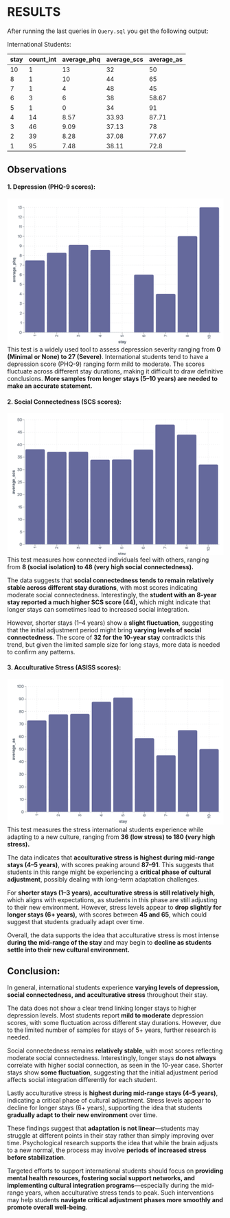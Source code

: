 # RESULTS

After running the last queries in ```Query.sql``` you get the following output:


International Students:

 stay | count_int | average_phq | average_scs | average_as |
------|-----------|-------------|-------------|------------|
 10   | 1         | 13          | 32          | 50         |
 8    | 1         | 10          | 44          | 65         |
 7    | 1         | 4           | 48          | 45         |
 6    | 3         | 6           | 38          | 58.67      |
 5    | 1         | 0           | 34          | 91         |
 4    | 14        | 8.57        | 33.93       | 87.71      |
 3    | 46        | 9.09        | 37.13       | 78         |
 2    | 39        | 8.28        | 37.08       | 77.67      |
 1    | 95        | 7.48        | 38.11       | 72.8       |


## Observations

#### 1. Depression (PHQ-9 scores): 
![PHQ-9 scores](Test-PHQ-9.png) 
This test is a widely used tool to assess depression severity ranging from **0 (Minimal or None) to 27 (Severe)**. International students tend to have a depression score (PHQ-9) ranging form mild to moderate. The scores fluctuate across different stay durations, making it difficult to draw definitive conclusions. **More samples from longer stays (5–10 years) are needed to make an accurate statement.**  


#### 2. Social Connectedness (SCS scores):  
![SCS scores](Test-SCS.png)
This test measures how connected individuals feel with others, ranging from **8 (social isolation) to 48 (very high social connectedness).**  

The data suggests that **social connectedness tends to remain relatively stable across different stay durations**, with most scores indicating moderate social connectedness. Interestingly, the **student with an 8-year stay reported a much higher SCS score (44),** which might indicate that longer stays can sometimes lead to increased social integration.  

However, shorter stays (1–4 years) show a **slight fluctuation**, suggesting that the initial adjustment period might bring **varying levels of social connectedness**. The score of **32 for the 10-year stay** contradicts this trend, but given the limited sample size for long stays, more data is needed to confirm any patterns.  
  

#### 3. Acculturative Stress (ASISS scores):
![ASISS scores](Test-ASISS.png)  
This test measures the stress international students experience while adapting to a new culture, ranging from **36 (low stress) to 180 (very high stress).**  

The data indicates that **acculturative stress is highest during mid-range stays (4–5 years)**, with scores peaking around **87–91**. This suggests that students in this range might be experiencing a **critical phase of cultural adjustment**, possibly dealing with long-term adaptation challenges.  

For **shorter stays (1–3 years), acculturative stress is still relatively high,** which aligns with expectations, as students in this phase are still adjusting to their new environment. However, stress levels appear to **drop slightly for longer stays (6+ years),** with scores between **45 and 65**, which could suggest that students gradually adapt over time.  

Overall, the data supports the idea that acculturative stress is most intense **during the mid-range of the stay** and may begin to **decline as students settle into their new cultural environment.**  
  

## Conclusion:  
In general, international students experience **varying levels of depression, social connectedness, and acculturative stress** throughout their stay.  

The data does not show a clear trend linking longer stays to higher depression levels. Most students report **mild to moderate** depression scores, with some fluctuation across different stay durations. However, due to the limited number of samples for stays of 5+ years, further research is needed.  

Social connectedness remains **relatively stable**, with most scores reflecting moderate social connectedness. Interestingly, longer stays **do not always** correlate with higher social connection, as seen in the 10-year case. Shorter stays show **some fluctuation**, suggesting that the initial adjustment period affects social integration differently for each student.  

Lastly acculturative stress is **highest during mid-range stays (4–5 years)**, indicating a critical phase of cultural adjustment. Stress levels appear to decline for longer stays (6+ years), supporting the idea that students **gradually adapt to their new environment** over time.  

These findings suggest that **adaptation is not linear**—students may struggle at different points in their stay rather than simply improving over time. Psychological research supports the idea that while the brain adjusts to a new normal, the process may involve **periods of increased stress before stabilization**.  

Targeted efforts to support international students should focus on **providing mental health resources, fostering social support networks, and implementing cultural integration programs**—especially during the mid-range years, when acculturative stress tends to peak. Such interventions may help students **navigate critical adjustment phases more smoothly and promote overall well-being**.  
